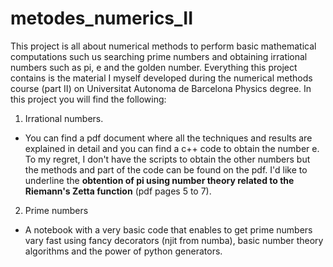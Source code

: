 # metodes_numerics_II

This project is all about numerical methods to perform basic mathematical computations such us searching prime numbers and obtaining irrational numbers such as pi, e and the golden number. Everything this project contains is the material I myself developed during the numerical methods course (part II) on Universitat Autonoma de Barcelona Physics degree. In this project you will find the following:

1. Irrational numbers. 
- You can find a pdf document where all the techniques and results are explained in detail and you can find a c++ code to obtain the number e. To my regret, I don't have the scripts to obtain the other numbers but the methods and part of the code can be found on the pdf. I'd like to underline the **obtention of pi using number theory related to the Riemann's Zetta function** (pdf pages 5 to 7). 
2. Prime numbers
- A notebook with a very basic code that enables to get prime numbers vary fast using fancy decorators (njit from numba), basic number theory algorithms and the power of python generators.  
